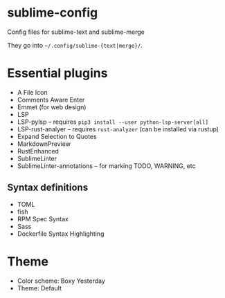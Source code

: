 # sublime-config
Config files for sublime-text and sublime-merge

They go into `~/.config/sublime-{text|merge}/`.

# Essential plugins

- A File Icon
- Comments Aware Enter
- Emmet (for web design)
- LSP
- LSP-pylsp – requires `pip3 install --user python-lsp-server[all]`
- LSP-rust-analyer – requires `rust-analyzer` (can be installed via rustup)
- Expand Selection to Quotes
- MarkdownPreview
- RustEnhanced
- SublimeLinter
- SublimeLinter-annotations – for marking TODO, WARNING, etc

## Syntax definitions

- TOML
- fish
- RPM Spec Syntax
- Sass
- Dockerfile Syntax Highlighting

# Theme

- Color scheme: Boxy Yesterday
- Theme: Default
